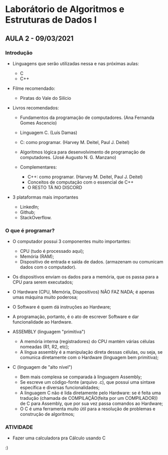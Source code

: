 # Laborátorio de Algoritmos e Estruturas de Dados I
## AULA 2 - 09/03/2021

### Introdução
* Linguagens que serão utilizadas nessa e nas próximas aulas:
    * C
    * C++

* Filme recomendado:
    * Piratas do Vale do Silício

* Livros recomendados:
    * Fundamentos da programação de computadores. (Ana Fernanda Gomes Ascencio)
    * Linguagem C. (Luís Damas)
    * C: como programar. (Harvey M. Deitel, Paul J. Deitel)
    * Algoritmos lógica para desenvolvimento de programação de computadores. (José Augusto N. G. Manzano)

    * Complementares: 
        * C++: como programar. (Harvey M. Deitel, Paul J. Deitel)
        * Conceitos de computação com o essencial de C++
        * O RESTO TÁ NO DISCORD

* 3 plataformas mais importantes
    * LinkedIn;
    * Github;
    * StackOverflow.

### O que é programar? 
* O computador possui 3 componentes muito importantes:
    * CPU (tudo é processado aqui);
    * Memória (RAM); 
    * Dispositivo de entrada e saída de dados. (armazenam ou comunicam dados com o computador).
* Os dispositivos enviam os dados para a memória, que os passa para a CPU para serem executados;

* O Hardware (CPU, Memória, Dispositivos) NÃO FAZ NADA; é apenas umas máquina muito poderosa;
* O Software é quem dá instruções ao Hardware;
* A programação, portanto, é o ato de escrever Software e dar funcionalidade ao Hardware.

* ASSEMBLY (linguagem "primitiva")
    * A memória interna (registradores) do CPU mantém várias células nomeadas (R1, R2, etc);
    * A língua assembly é a manipulação direta dessas células, ou seja, se comunica diretamente com o Hardware (linguagem bem primitiva);

* C (linguagem de "alto nível")
    * Bem mais complexa se comparada à linguagem Assembly;
    * Se escreve um código-fonte (arquivo .c), que possui uma sintaxe específica e diversas funcionalidades;
    * A linguagem C não é lida diretamente pelo Hardware: se é feita uma tradução (chamada de COMPILAÇÃO(feita por um COMPILADOR)) de C para Assembly, que por sua vez passa comandos ao Hardware;
    * O C é uma ferramenta muito útil para a resolução de problemas e construção de algoritmos;

### ATIVIDADE 
* Fazer uma calculadora pra Cálculo usando C

:)